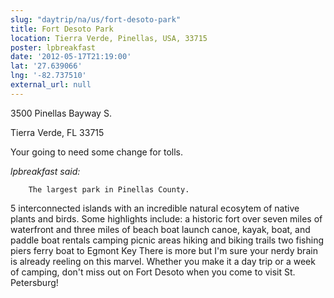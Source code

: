```yaml
---
slug: "daytrip/na/us/fort-desoto-park"
title: Fort Desoto Park
location: Tierra Verde, Pinellas, USA, 33715
poster: lpbreakfast
date: '2012-05-17T21:19:00'
lat: '27.639066'
lng: '-82.737510'
external_url: null
---
```


3500 Pinellas Bayway S.

 Tierra Verde, FL 33715

Your going to need some change for tolls.

<em>lpbreakfast said:</em>

        The largest park in Pinellas County.
5 interconnected islands with an incredible natural ecosytem of native plants and birds. 
Some highlights include:
a historic fort
over seven miles of waterfront and three miles of beach
boat launch
canoe, kayak, boat, and paddle boat rentals
camping
picnic areas
hiking and biking trails
two fishing piers
ferry boat to Egmont Key
There is more but I'm sure your nerdy brain is already reeling on this marvel. Whether you make it a day trip or a week of camping, don't miss out on Fort Desoto when you come to visit St. Petersburg!

